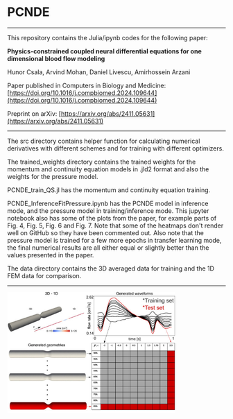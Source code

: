 # PCNDE

---

This repository contains the Julia/ipynb codes for the following paper:

**Physics-constrained coupled neural differential equations for one dimensional blood flow modeling**

Hunor Csala, Arvind Mohan, Daniel Livescu, Amirhossein Arzani

Paper published in Computers in Biology and Medicine: [https://doi.org/10.1016/j.compbiomed.2024.109644](https://doi.org/10.1016/j.compbiomed.2024.109644)

Preprint on arXiv: [https://arxiv.org/abs/2411.05631](https://arxiv.org/abs/2411.05631)

---


The src directory contains helper function for calculating numerical derivatives with different schemes and for training with different optimizers.

The trained_weights directory contains the trained weights for the momentum and continuity equation models in .jld2 format and also the weights for the pressure model.

PCNDE_train_QS.jl has the momentum and continuity equation training.

PCNDE_InferenceFitPressure.ipynb has the PCNDE model in inference mode, and the pressure model in training/inference mode. This jupyter notebook also has some of the plots from the paper, for example parts of Fig. 4, Fig. 5, Fig. 6 and Fig. 7. Note that some of the heatmaps don't render well on GitHub so they have been commented out. Also note that the pressure model is trained for a few more epochs in transfer learning mode, the final numerical results are all either equal or slightly better than the values presented in the paper.

The data directory contains the 3D averaged data for training and the 1D FEM data for comparison.

___
 <img src="./TrainTest_figure.jpg" alt="show" style="zoom:70%;" /> 
